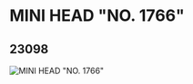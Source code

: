 # MINI HEAD "NO. 1766"
## 23098
![MINI HEAD "NO. 1766"](https://lc-www-live-s.legocdn.com/media/bricks/5/2/6123723.jpg)